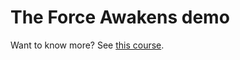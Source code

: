 # The Force Awakens demo

Want to know more? See [this course](https://cssanimation.rocks/courses/animation-101/).
